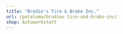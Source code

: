 ```yaml
---
title: "Brodie's Tire & Brake Inc."
url: /petaluma/brodies-tire-und-brake-inc/
shop: Autowerkstatt
---
```


